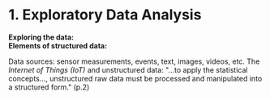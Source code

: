 # 1. Exploratory Data Analysis

**Exploring the data:**  
**Elements of structured data:**  

Data sources: sensor measurements, events, text, images, videos, etc.
The _Internet of Things (IoT)_ and unstructured data: "...to apply the statistical concepts..., unstructured raw data must be processed and manipulated into a structured form." (p.2)



